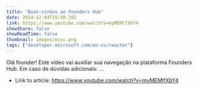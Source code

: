 ```yaml
---
title: "Boas-vindas ao Founders Hub"
date: 2024-12-04T15:58:39Z
link: https://www.youtube.com/watch?v=myMEMlfXbY4
showShare: false
showReadTime: false
thumbnail: images/misc.png
tags: ["developer.microsoft.com/en-us/reactor"]
---
```

Olá founder! Este vídeo vai auxiliar sua navegação na plataforma Founders Hub. Em caso de dúvidas adicionais: ...

- Link to article: https://www.youtube.com/watch?v=myMEMlfXbY4